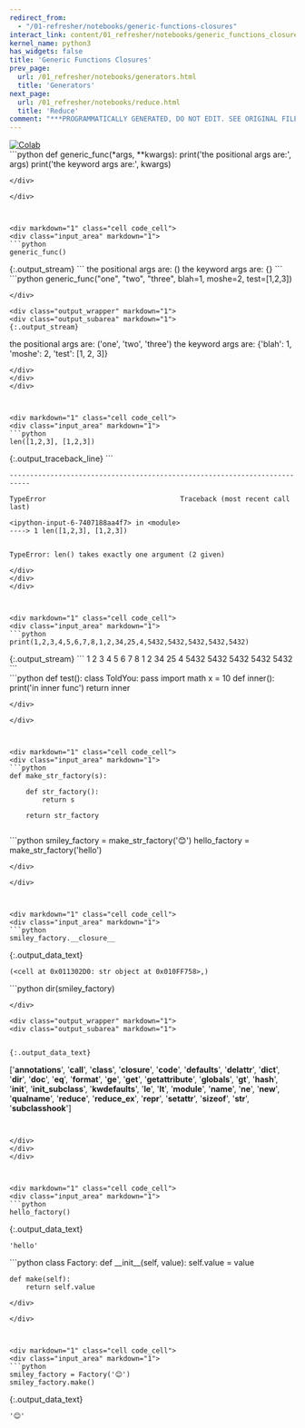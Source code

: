 ```yaml
---
redirect_from:
  - "/01-refresher/notebooks/generic-functions-closures"
interact_link: content/01_refresher/notebooks/generic_functions_closures.ipynb
kernel_name: python3
has_widgets: false
title: 'Generic Functions Closures'
prev_page:
  url: /01_refresher/notebooks/generators.html
  title: 'Generators'
next_page:
  url: /01_refresher/notebooks/reduce.html
  title: 'Reduce'
comment: "***PROGRAMMATICALLY GENERATED, DO NOT EDIT. SEE ORIGINAL FILES IN /content***"
---
```

<a href="https://colab.research.google.com/github/aviadr1/learn-advanced-python/blob/master/content/01_refresher/notebooks/generic_functions_closures.ipynb" target="_blank">
<img src="https://colab.research.google.com/assets/colab-badge.svg" 
     title="Open this file in Google Colab" alt="Colab"/>
</a>




<div markdown="1" class="cell code_cell">
<div class="input_area" markdown="1">
```python
def generic_func(*args, **kwargs):
    print('the positional args are:', args)
    print('the keyword args are:', kwargs)
    


```
</div>

</div>



<div markdown="1" class="cell code_cell">
<div class="input_area" markdown="1">
```python
generic_func()

```
</div>

<div class="output_wrapper" markdown="1">
<div class="output_subarea" markdown="1">
{:.output_stream}
```
the positional args are: ()
the keyword args are: {}
```
</div>
</div>
</div>



<div markdown="1" class="cell code_cell">
<div class="input_area" markdown="1">
```python
generic_func("one", "two", "three", blah=1, moshe=2, test=[1,2,3])

```
</div>

<div class="output_wrapper" markdown="1">
<div class="output_subarea" markdown="1">
{:.output_stream}
```
the positional args are: ('one', 'two', 'three')
the keyword args are: {'blah': 1, 'moshe': 2, 'test': [1, 2, 3]}
```
</div>
</div>
</div>



<div markdown="1" class="cell code_cell">
<div class="input_area" markdown="1">
```python
len([1,2,3], [1,2,3])

```
</div>

<div class="output_wrapper" markdown="1">
<div class="output_subarea" markdown="1">
{:.output_traceback_line}
```

    ---------------------------------------------------------------------------

    TypeError                                 Traceback (most recent call last)

    <ipython-input-6-7407188aa4f7> in <module>
    ----> 1 len([1,2,3], [1,2,3])
    

    TypeError: len() takes exactly one argument (2 given)


```
</div>
</div>
</div>



<div markdown="1" class="cell code_cell">
<div class="input_area" markdown="1">
```python
print(1,2,3,4,5,6,7,8,1,2,34,25,4,5432,5432,5432,5432,5432)

```
</div>

<div class="output_wrapper" markdown="1">
<div class="output_subarea" markdown="1">
{:.output_stream}
```
1 2 3 4 5 6 7 8 1 2 34 25 4 5432 5432 5432 5432 5432
```
</div>
</div>
</div>



<div markdown="1" class="cell code_cell">
<div class="input_area" markdown="1">
```python
def test():
    class ToldYou:
        pass
    import math
    x = 10
    def inner():
        print('in inner func')
    return inner
    

```
</div>

</div>



<div markdown="1" class="cell code_cell">
<div class="input_area" markdown="1">
```python
def make_str_factory(s):
    
    def str_factory():
        return s
    
    return str_factory
    

```
</div>

</div>



<div markdown="1" class="cell code_cell">
<div class="input_area" markdown="1">
```python
smiley_factory = make_str_factory('😊')
hello_factory = make_str_factory('hello')

```
</div>

</div>



<div markdown="1" class="cell code_cell">
<div class="input_area" markdown="1">
```python
smiley_factory.__closure__

```
</div>

<div class="output_wrapper" markdown="1">
<div class="output_subarea" markdown="1">


{:.output_data_text}
```
(<cell at 0x011302D0: str object at 0x010FF758>,)
```


</div>
</div>
</div>



<div markdown="1" class="cell code_cell">
<div class="input_area" markdown="1">
```python
dir(smiley_factory)

```
</div>

<div class="output_wrapper" markdown="1">
<div class="output_subarea" markdown="1">


{:.output_data_text}
```
['__annotations__',
 '__call__',
 '__class__',
 '__closure__',
 '__code__',
 '__defaults__',
 '__delattr__',
 '__dict__',
 '__dir__',
 '__doc__',
 '__eq__',
 '__format__',
 '__ge__',
 '__get__',
 '__getattribute__',
 '__globals__',
 '__gt__',
 '__hash__',
 '__init__',
 '__init_subclass__',
 '__kwdefaults__',
 '__le__',
 '__lt__',
 '__module__',
 '__name__',
 '__ne__',
 '__new__',
 '__qualname__',
 '__reduce__',
 '__reduce_ex__',
 '__repr__',
 '__setattr__',
 '__sizeof__',
 '__str__',
 '__subclasshook__']
```


</div>
</div>
</div>



<div markdown="1" class="cell code_cell">
<div class="input_area" markdown="1">
```python
hello_factory()

```
</div>

<div class="output_wrapper" markdown="1">
<div class="output_subarea" markdown="1">


{:.output_data_text}
```
'hello'
```


</div>
</div>
</div>



<div markdown="1" class="cell code_cell">
<div class="input_area" markdown="1">
```python
class Factory:
    def __init__(self, value):
        self.value = value
        
    def make(self):
        return self.value

```
</div>

</div>



<div markdown="1" class="cell code_cell">
<div class="input_area" markdown="1">
```python
smiley_factory = Factory('😊')
smiley_factory.make()

```
</div>

<div class="output_wrapper" markdown="1">
<div class="output_subarea" markdown="1">


{:.output_data_text}
```
'😊'
```


</div>
</div>
</div>

